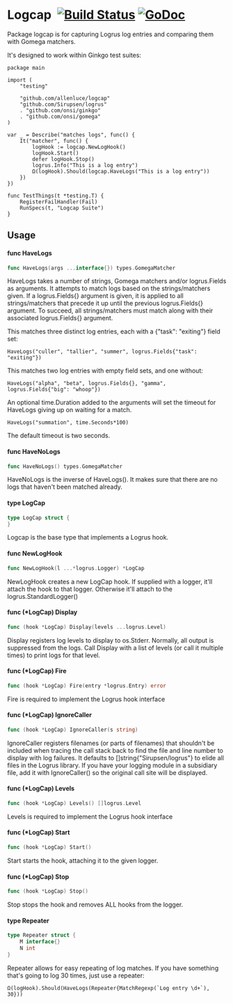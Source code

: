 # Logcap &nbsp;[![Build Status](https://travis-ci.org/allenluce/logcap.svg?branch=master)](https://travis-ci.org/allenluce/logcap)&nbsp;[![GoDoc](https://godoc.org/github.com/allenluce/logcap?status.svg)](https://godoc.org/github.com/allenluce/logcap)

Package logcap is for capturing Logrus log entries and comparing them with
Gomega matchers.

It's designed to work within Ginkgo test suites:

    package main

    import (
    	"testing"

    	"github.com/allenluce/logcap"
    	"github.com/Sirupsen/logrus"
    	. "github.com/onsi/ginkgo"
    	. "github.com/onsi/gomega"
    )

    var _ = Describe("matches logs", func() {
    	It("matcher", func() {
    		logHook := logcap.NewLogHook()
    		logHook.Start()
    		defer logHook.Stop()
    		logrus.Info("This is a log entry")
    		Ω(logHook).Should(logcap.HaveLogs("This is a log entry"))
    	})
    })

    func TestThings(t *testing.T) {
    	RegisterFailHandler(Fail)
    	RunSpecs(t, "Logcap Suite")
    }

## Usage

#### func  HaveLogs

```go
func HaveLogs(args ...interface{}) types.GomegaMatcher
```
HaveLogs takes a number of strings, Gomega matchers and/or logrus.Fields as
arguments. It attempts to match logs based on the strings/matchers given. If a
logrus.Fields{} argument is given, it is applied to all strings/matchers that
precede it up until the previous logrus.Fields{} argument. To succeed, all
strings/matchers must match along with their associated logrus.Fields{}
argument.

This matches three distinct log entries, each with a {"task": "exiting"} field
set:

    HaveLogs("culler", "tallier", "summer", logrus.Fields{"task": "exiting"})

This matches two log entries with empty field sets, and one without:

    HaveLogs("alpha", "beta", logrus.Fields{}, "gamma", logrus.Fields{"big": "whoop"})

An optional time.Duration added to the arguments will set the timeout for
HaveLogs giving up on waiting for a match.

    HaveLogs("summation", time.Seconds*100)

The default timeout is two seconds.

#### func  HaveNoLogs

```go
func HaveNoLogs() types.GomegaMatcher
```
HaveNoLogs is the inverse of HaveLogs(). It makes sure that there are no logs
that haven't been matched already.

#### type LogCap

```go
type LogCap struct {
}
```

Logcap is the base type that implements a Logrus hook.

#### func  NewLogHook

```go
func NewLogHook(l ...*logrus.Logger) *LogCap
```
NewLogHook creates a new LogCap hook. If supplied with a logger, it'll attach
the hook to that logger. Otherwise it'll attach to the logrus.StandardLogger()

#### func (*LogCap) Display

```go
func (hook *LogCap) Display(levels ...logrus.Level)
```
Display registers log levels to display to os.Stderr. Normally, all output is
suppressed from the logs. Call Display with a list of levels (or call it
multiple times) to print logs for that level.

#### func (*LogCap) Fire

```go
func (hook *LogCap) Fire(entry *logrus.Entry) error
```
Fire is required to implement the Logrus hook interface

#### func (*LogCap) IgnoreCaller

```go
func (hook *LogCap) IgnoreCaller(s string)
```
IgnoreCaller registers filenames (or parts of filenames) that shouldn't be
included when tracing the call stack back to find the file and line number to
display with log failures. It defaults to []string{"Sirupsen/logrus"} to elide
all files in the Logrus library. If you have your logging module in a subsidiary
file, add it with IgnoreCaller() so the original call site will be displayed.

#### func (*LogCap) Levels

```go
func (hook *LogCap) Levels() []logrus.Level
```
Levels is required to implement the Logrus hook interface

#### func (*LogCap) Start

```go
func (hook *LogCap) Start()
```
Start starts the hook, attaching it to the given logger.

#### func (*LogCap) Stop

```go
func (hook *LogCap) Stop()
```
Stop stops the hook and removes ALL hooks from the logger.

#### type Repeater

```go
type Repeater struct {
	M interface{}
	N int
}
```

Repeater allows for easy repeating of log matches. If you have something that's
going to log 30 times, just use a repeater:

    Ω(logHook).Should(HaveLogs(Repeater{MatchRegexp(`Log entry \d+`), 30}))
